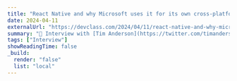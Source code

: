 ```yaml
---
title: "React Native and why Microsoft uses it for its own cross-platform development"
date: 2024-04-11
externalUrl: "https://devclass.com/2024/04/11/react-native-and-why-microsoft-uses-it-for-its-own-cross-platform-development/"
summary: "🎤 Interview with [Tim Anderson](https://twitter.com/timanderson) - happened during [QCon London 2024](https://qconlondon.com/) where I went as a speaker."
tags: ["Interview"]
showReadingTime: false
_build:
  render: "false"
  list: "local"
---
```

